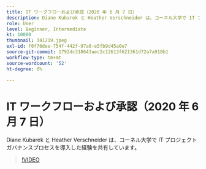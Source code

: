 ```yaml
---
title: IT ワークフローおよび承認（2020 年 6 月 7 日）
description: Diane Kubarek と Heather Verschneider は、コーネル大学で IT プロジェクトガバナンスプロセスを導入した経験を共有しています。
role: User
level: Beginner, Intermediate
kt: 10000
thumbnail: 341219.jpeg
exl-id: f0f70dee-754f-442f-97a0-e5fb9d45a0e7
source-git-commit: 1792dc318643aec2c12613f621361d72a7a918b1
workflow-type: tm+mt
source-wordcount: '52'
ht-degree: 0%

---
```


# IT ワークフローおよび承認（2020 年 6 月 7 日）

Diane Kubarek と Heather Verschneider は、コーネル大学で IT プロジェクトガバナンスプロセスを導入した経験を共有しています。

>[!VIDEO](https://video.tv.adobe.com/v/341219/?quality=12&learn=on)
